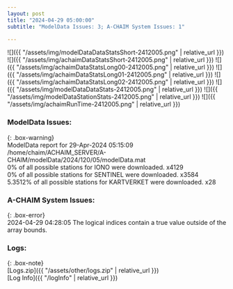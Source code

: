 ```yaml
---
layout: post
title: "2024-04-29 05:00:00"
subtitle: "ModelData Issues: 3; A-CHAIM System Issues: 1"

---
```


![]({{ "/assets/img/modelDataDataStatsShort-2412005.png" | relative_url }})
![]({{ "/assets/img/achaimDataStatsShort-2412005.png" | relative_url }})
![]({{ "/assets/img/achaimDataStatsLong00-2412005.png" | relative_url }})
![]({{ "/assets/img/achaimDataStatsLong01-2412005.png" | relative_url }})
![]({{ "/assets/img/achaimDataStatsLong02-2412005.png" | relative_url }})
![]({{ "/assets/img/modelDataDataStats-2412005.png" | relative_url }})
![]({{ "/assets/img/modelDataStationStats-2412005.png" | relative_url }})
![]({{ "/assets/img/achaimRunTime-2412005.png" | relative_url }})


### ModelData Issues:  
  
{: .box-warning}  
 ModelData report for 29-Apr-2024 05:15:09   
 /home/chaim/ACHAIM_SERVER/A-CHAIM/modelData/2024/120/05/modelData.mat   
 0% of all possible stations for IONO were downloaded. x4129   
 0% of all possible stations for SENTINEL were downloaded. x3584   
 5.3512% of all possible stations for KARTVERKET were downloaded. x28   
  
### A-CHAIM System Issues:  
  
{: .box-error}  
2024-04-29 04:28:05 The logical indices contain a true value outside of the array bounds.  

### Logs:  
  
{: .box-note}  
[Logs.zip]({{ "/assets/other/logs.zip" | relative_url }})  
[Log Info]({{ "/logInfo" | relative_url }})  
